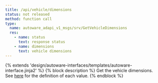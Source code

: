```yaml
---
title: /api/vehicle/dimensions
status: not released
method: function call
type:
  name: autoware_adapi_v1_msgs/srv/GetVehicleDimensions
  res:
    - name: status
      text: response status
    - name: dimensions
      text: vehicle dimensions
---
```


{% extends 'design/autoware-interfaces/templates/autoware-interface.jinja2' %}
{% block description %}
Get the vehicle dimensions. See [here](../../../../components/vehicle-dimensions.md) for the definition of each value.
{% endblock %}
